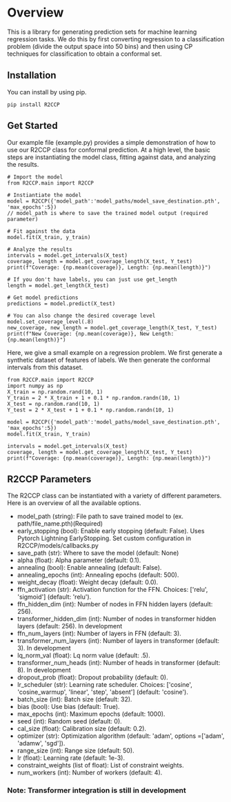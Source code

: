 # Overview
This is a library for generating prediction sets for machine learning regression tasks. 
We do this by first converting regression to a classification problem (divide the output space into 50 bins) and then using CP techniques for
classification to obtain a conformal set.

## Installation

You can install by using pip.
```
pip install R2CCP
```

## Get Started
Our example file (example.py) provides a simple demonstration of how to use our R2CCP class for conformal prediction. At a high level, the basic steps are instantiating the model class, fitting against data, and analyzing the results. 
```
# Import the model
from R2CCP.main import R2CCP

# Instiantiate the model
model = R2CCP({'model_path':'model_paths/model_save_destination.pth', 'max_epochs':5})
// model_path is where to save the trained model output (required parameter)

# Fit against the data
model.fit(X_train, y_train)

# Analyze the results
intervals = model.get_intervals(X_test)
coverage, length = model.get_coverage_length(X_test, Y_test)
print(f"Coverage: {np.mean(coverage)}, Length: {np.mean(length)}")

# If you don't have labels, you can just use get_length
length = model.get_length(X_test)

# Get model predictions
predictions = model.predict(X_test)

# You can also change the desired coverage level
model.set_coverage_level(.8)
new_coverage, new_length = model.get_coverage_length(X_test, Y_test)
print(f"New Coverage: {np.mean(coverage)}, New Length: {np.mean(length)}")
```

Here, we give a small example on a regression problem. We first generate a synthetic dataset of features of labels. We then generate the conformal intervals from this dataset.

```
from R2CCP.main import R2CCP
import numpy as np
X_train = np.random.rand(10, 1)
Y_train = 2 * X_train + 1 + 0.1 * np.random.randn(10, 1)
X_test = np.random.rand(10, 1)
Y_test = 2 * X_test + 1 + 0.1 * np.random.randn(10, 1)

model = R2CCP({'model_path':'model_paths/model_save_destination.pth', 'max_epochs':5})
model.fit(X_train, Y_train)

intervals = model.get_intervals(X_test)
coverage, length = model.get_coverage_length(X_test, Y_test)
print(f"Coverage: {np.mean(coverage)}, Length: {np.mean(length)}")
```


## R2CCP Parameters
The R2CCP class can be instantiated with a variety of different parameters. Here is an overview of all the available options.
- model_path (string): File path to save trained model to (ex. path/file_name.pth)(Required)
- early_stopping (bool): Enable early stopping (default: False). Uses Pytorch Lightning EarlyStopping. Set custom configuration in R2CCP/models/callbacks.py
- save_path (str): Where to save the model (default: None)
- alpha (float): Alpha parameter (default: 0.1).
- annealing (bool): Enable annealing (default: False).
- annealing_epochs (int): Annealing epochs (default: 500).
- weight_decay (float): Weight decay (default: 0.0).
- ffn_activation (str): Activation function for the FFN. Choices: ['relu', 'sigmoid'] (default: 'relu').
- ffn_hidden_dim (int): Number of nodes in FFN hidden layers (default: 256).
- transformer_hidden_dim (int): Number of nodes in transformer hidden layers (default: 256). In development
- ffn_num_layers (int): Number of layers in FFN (default: 3).
- transformer_num_layers (int): Number of layers in transformer (default: 3). In development
- lq_norm_val (float): Lq norm value (default: .5).
- transformer_num_heads (int): Number of heads in transformer (default: 8). In development
- dropout_prob (float): Dropout probability (default: 0).
- lr_scheduler (str): Learning rate scheduler. Choices: ['cosine', 'cosine_warmup', 'linear', 'step', 'absent'] (default: 'cosine').
- batch_size (int): Batch size (default: 32).
- bias (bool): Use bias (default: True).
- max_epochs (int): Maximum epochs (default: 1000).
- seed (int): Random seed (default: 0).
- cal_size (float): Calibration size (default: 0.2).
- optimizer (str): Optimization algorithm (default: 'adam', options =['adam', 'adamw', 'sgd']).
- range_size (int): Range size (default: 50).
- lr (float): Learning rate (default: 1e-3).
- constraint_weights (list of float): List of constraint weights.
- num_workers (int): Number of workers (default: 4).

### Note: Transformer integration is still in development
